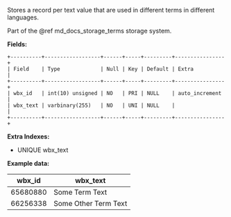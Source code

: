 Stores a record per text value that are used in different terms in different languages.

Part of the @ref md_docs_storage_terms storage system.

**Fields:**

```
+----------+------------------+------+-----+---------+----------------+
| Field    | Type             | Null | Key | Default | Extra          |
+----------+------------------+------+-----+---------+----------------+
| wbx_id   | int(10) unsigned | NO   | PRI | NULL    | auto_increment |
| wbx_text | varbinary(255)   | NO   | UNI | NULL    |                |
+----------+------------------+------+-----+---------+----------------+
```

**Extra Indexes:**
 - UNIQUE wbx_text

**Example data:**

| wbx_id   | wbx_text             |
| -------- | -------------------- |
| 65680880 | Some Term Text       |
| 66256338 | Some Other Term Text |
